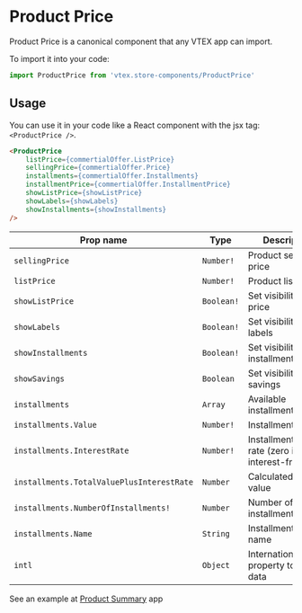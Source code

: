 # Product Price

Product Price is a canonical component that any VTEX app can import.

To import it into your code:

```js
import ProductPrice from 'vtex.store-components/ProductPrice'
```

## Usage

You can use it in your code like a React component with the jsx tag: `<ProductPrice />`.

```html
<ProductPrice
    listPrice={commertialOffer.ListPrice}
    sellingPrice={commertialOffer.Price}
    installments={commertialOffer.Installments}
    installmentPrice={commertialOffer.InstallmentPrice}
    showListPrice={showListPrice}
    showLabels={showLabels}
    showInstallments={showInstallments}
/>
```

| Prop name                                 | Type       | Description                                       |
| ----------------------------------------- | ---------- | ------------------------------------------------- |
| `sellingPrice`                            | `Number!`  | Product selling price                             |
| `listPrice`                               | `Number!`  | Product list price                                |
| `showListPrice`                           | `Boolean!` | Set visibility of list price                      |
| `showLabels`                              | `Boolean!` | Set visibility of labels                          |
| `showInstallments`                        | `Boolean!` | Set visibility of installments                    |
| `showSavings`                             | `Boolean`  | Set visibility of savings                         |
| `installments`                            | `Array`    | Available installments                            |
| `installments.Value`                      | `Number!`  | Installment price                                 |
| `installments.InterestRate`               | `Number!`  | Installment interest rate (zero if interest-free) |
| `installments.TotalValuePlusInterestRate` | `Number`   | Calculated total value                            |
| `installments.NumberOfInstallments!`      | `Number`   | Number of installments                            |
| `installments.Name`                       | `String`   | Installment offer name                            |
| `intl`                                    | `Object`   | Internationalization property to format data      |

See an example at [Product Summary](https://github.com/vtex-apps/product-summary/blob/master/react/ProductSummary.js#L84) app
